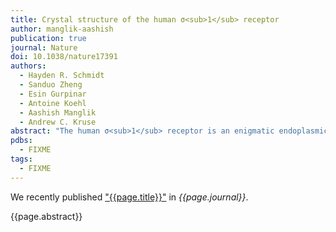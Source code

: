 ```yaml
---
title: Crystal structure of the human σ<sub>1</sub> receptor
author: manglik-aashish
publication: true
journal: Nature
doi: 10.1038/nature17391
authors:
  - Hayden R. Schmidt
  - Sanduo Zheng
  - Esin Gurpinar
  - Antoine Koehl
  - Aashish Manglik
  - Andrew C. Kruse
abstract: "The human σ<sub>1</sub> receptor is an enigmatic endoplasmic-reticulum-resident transmembrane protein implicated in a variety of disorders including depression, drug addiction, and neuropathic pain. Recently, an additional connection to amyotrophic lateral sclerosis has emerged from studies of human genetics and mouse models. Unlike many transmembrane receptors that belong to large, extensively studied families such as G-protein-coupled receptors or ligand-gated ion channels, the σ<sub>1</sub> receptor is an evolutionary isolate with no discernible similarity to any other human protein. Despite its increasingly clear importance in human physiology and disease, the molecular architecture of the σ<sub>1</sub> receptor and its regulation by drug-like compounds remain poorly defined. Here we report crystal structures of the human σ<sub>1</sub> receptor in complex with two chemically divergent ligands, PD144418 and 4-IBP. The structures reveal a trimeric architecture with a single transmembrane domain in each protomer. The carboxy-terminal domain of the receptor shows an extensive flat, hydrophobic membrane-proximal surface, suggesting an intimate association with the cytosolic surface of the endoplasmic reticulum membrane in cells. This domain includes a cupin-like β-barrel with the ligand-binding site buried at its centre. This large, hydrophobic ligand-binding cavity shows remarkable plasticity in ligand recognition, binding the two ligands in similar positions despite dissimilar chemical structures. Taken together, these results reveal the overall architecture, oligomerization state, and molecular basis for ligand recognition by this important but poorly understood protein."
pdbs:
  - FIXME
tags:
  - FIXME
---
```


We recently published ["{{page.title}}"](https://doi.org/{{page.doi}}) in *{{page.journal}}*.

{{page.abstract}}

